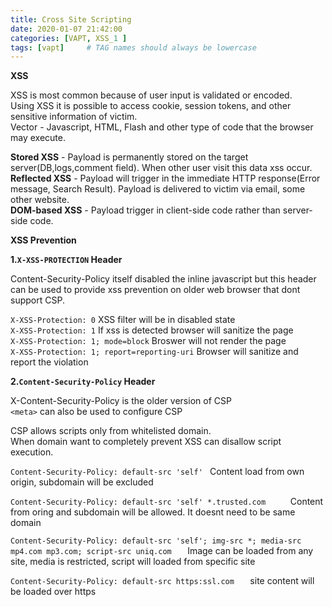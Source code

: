 ```yaml
---
title: Cross Site Scripting
date: 2020-01-07 21:42:00
categories: [VAPT, XSS_1 ]
tags: [vapt]     # TAG names should always be lowercase
---
```


**XSS**

XSS is most common because of user input is validated or encoded.  
Using XSS it is possible to access cookie, session tokens, and other sensitive information of victim.  
Vector - Javascript, HTML, Flash and other type of code that the browser may execute.  

**Stored XSS** - Payload is permanently stored on the target server(DB,logs,comment field). When other user visit this data xss occur.   
**Reflected XSS** - Payload will trigger in the immediate HTTP response(Error message, Search Result). Payload is delivered to victim via email, some other website.  
**DOM-based XSS** - Payload trigger in client-side code rather than server-side code.  

**XSS Prevention**  

**1.`X-XSS-PROTECTION` Header**    

Content-Security-Policy itself disabled the inline javascript but this header can be used to provide xss prevention on older web browser that dont support CSP.  

`X-XSS-Protection: 0`   XSS filter will be in disabled state    
`X-XSS-Protection: 1`   If xss is detected browser will sanitize the page    
`X-XSS-Protection: 1; mode=block`   Broswer will not render the page      
`X-XSS-Protection: 1; report=reporting-uri`  Browser will sanitize and report the violation   

**2.`Content-Security-Policy` Header**  

X-Content-Security-Policy is the older version of CSP  
`<meta>` can also be used to configure CSP  

CSP allows scripts only from whitelisted domain.  
When domain want to completely prevent XSS can disallow script execution.  

`Content-Security-Policy: default-src 'self' `
Content load from own origin, subdomain will be excluded  

  
`Content-Security-Policy: default-src 'self' *.trusted.com     `
Content from oring and subdomain will be allowed. It doesnt need to be same domain  

  
`Content-Security-Policy: default-src 'self'; img-src *; media-src mp4.com mp3.com; script-src uniq.com   `
Image can be loaded from any site, media is restricted, script will loaded from specific site  

  
`Content-Security-Policy: default-src https:ssl.com   `
site content will be loaded over https  
